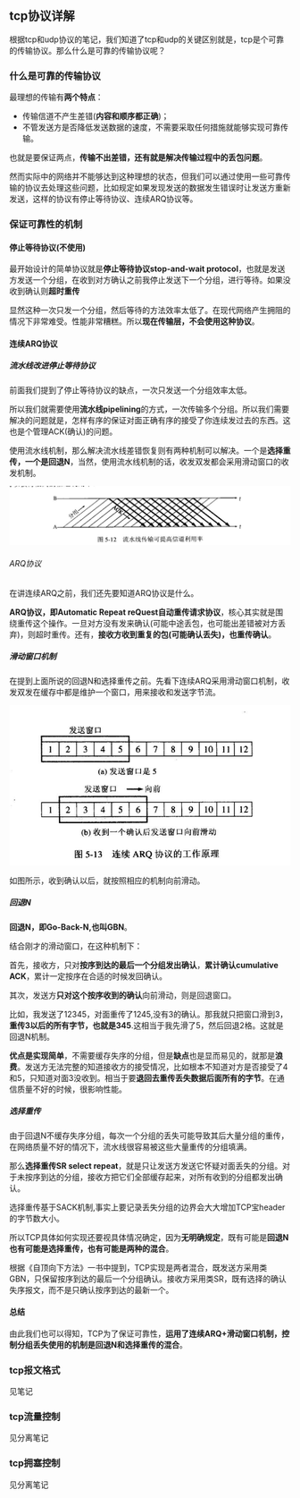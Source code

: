 ## tcp协议详解
根据tcp和udp协议的笔记，我们知道了tcp和udp的关键区别就是，tcp是个可靠的传输协议。那么什么是可靠的传输协议呢？

### 什么是可靠的传输协议
最理想的传输有**两个特点**：
 - 传输信道不产生差错(**内容和顺序都正确**)；
 - 不管发送方是否降低发送数据的速度，不需要采取任何措施就能够实现可靠传输。

也就是要保证两点，**传输不出差错，还有就是解决传输过程中的丢包问题**。

然而实际中的网络并不能够达到这种理想的状态，但我们可以通过使用一些可靠传输的协议去处理这些问题，比如规定如果发现发送的数据发生错误时让发送方重新发送，这样的协议有停止等待协议、连续ARQ协议等。

### 保证可靠性的机制

#### 停止等待协议(不使用)

最开始设计的简单协议就是**停止等待协议stop-and-wait protocol**，也就是发送方发送一个分组，在收到对方确认之前我停止发送下一个分组，进行等待。如果没收到确认则**超时重传**

显然这种一次只发一个分组，然后等待的方法效率太低了。在现代网络产生拥阻的情况下非常难受。性能非常糟糕。所以**现在传输层，不会使用这种协议**。

#### 连续ARQ协议

##### 流水线改进停止等待协议

前面我们提到了停止等待协议的缺点，一次只发送一个分组效率太低。

所以我们就需要使用**流水线pipelining**的方式，一次传输多个分组。所以我们需要解决的问题就是，怎样有序的保证对面正确有序的接受了你连续发过去的东西。这也是个管理ACK(确认)的问题。

使用流水线机制，那么解决流水线差错恢复则有两种机制可以解决。一个是**选择重传，一个是回退N**，当然，使用流水线机制的话，收发双发都会采用滑动窗口的收发机制。

![](image/tcp1.jpg)

###### ARQ协议
在讲连续ARQ之前，我们还先要知道ARQ协议是什么。

**ARQ协议，即Automatic Repeat reQuest自动重传请求协议**，核心其实就是围绕重传这个操作。一旦对方没有发来确认(可能中途丢包，也可能出差错被对方丢弃)，则超时重传。还有，**接收方收到重复的包(可能确认丢失)，也重传确认**。

##### 滑动窗口机制
在提到上面所说的回退N和选择重传之前。先看下连续ARQ采用滑动窗口机制，收发双发在缓存中都是维护一个窗口，用来接收和发送字节流。

![](image/tcp2.jpg)

如图所示，收到确认以后，就按照相应的机制向前滑动。

##### 回退N
**回退N，即Go-Back-N,也叫GBN**。

结合刚才的滑动窗口，在这种机制下：

首先，接收方，只对**按序到达的最后一个分组发出确认**，**累计确认cumulative ACK**，累计一定按序在合适的时候发回确认。

其次，发送方**只对这个按序收到的确认**向前滑动，则是回退窗口。

比如，我发送了12345，对面重传了1245,没有3的确认。那我就只把窗口滑到3，**重传3以后的所有字节，也就是345**.这相当于我先滑了5，然后回退2格。这就是回退N机制。

**优点是实现简单**，不需要缓存失序的分组，但是**缺点**也是显而易见的，就那是**浪费**。发送方无法完整的知道接收方的接受情况，比如根本不知道对方是否接受了4和5，只知道对面3没收到。相当于要**退回去重传丢失数据后面所有的字节**。在通信质量不好的时候，很影响性能。

##### 选择重传
由于回退N不缓存失序分组，每次一个分组的丢失可能导致其后大量分组的重传，在网络质量不好的情况下，流水线很容易被这些大量重传的分组填满。

那么**选择重传SR select repeat**，就是只让发送方发送它怀疑对面丢失的分组。对于未按序到达的分组，接收方把它们全部缓存起来，对所有收到的分组都发出确认。

选择重传基于SACK机制,事实上要记录丢失分组的边界会大大增加TCP宝header的字节数大小。

所以TCP具体如何实现还要视具体情况确定，因为**无明确规定**，既有可能是**回退N也有可能是选择重传，也有可能是两种的混合**。

根据《自顶向下方法》一书中提到，TCP实现是两者混合，既发送方采用类GBN，只保留按序到达的最后一个分组确认。接收方采用类SR，既有选择的确认失序报文，而不是只确认按序到达的最新一个。

#### 总结
由此我们也可以得知，TCP为了保证可靠性，**运用了连续ARQ+滑动窗口机制，控制分组丢失使用的机制是回退N和选择重传的混合**。

### tcp报文格式
见笔记

### tcp流量控制
见分离笔记

### tcp拥塞控制
见分离笔记
